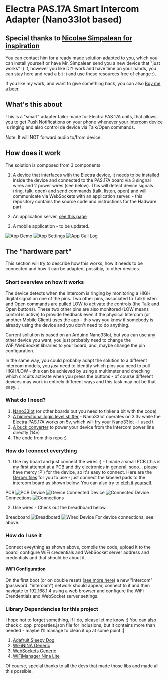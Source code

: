# Electra PAS.17A Smart Intercom Adapter (Nano33Iot based)

## Special thanks to [Nicolae Simpalean for inspiration](https://simpalean.site/interfon/)
You can contact him for a ready made solution adapted to you, which you can install yourself or have Mr. Simpalean send you a new device that "just works" :)
If, however you like DIY work and have time on your hands, you can stay here and read a bit :) and use these resources free of change :).

If you like my work, and want to give something back, you can also [Buy me a beer](https://www.paypal.com/donate/?hosted_button_id=LH4JS85SDZPKN)

## What's this about
This is a "smart" adapter tailor made for Electra PAS.17A units, that allows you to get Push Notifications on your phone whenever your Intercom device is ringing and also control de device via Talk/Open commands.

Note: It will NOT forward audio to/from device.

## How does it work

The solution is composed from 3 components:

1. A device that interfaces with the Electra device, it needs to be installed inside the device and connected to the PAS.17A board via 3 singnal wires and 2 power wires (see below). This will detect device signals (ring, talk, open) and send commands (talk, listen, open) and will communicate via WebSockets with an application server. - this repository contains the source code and instructions for the Hadware part.

2. An application server, [see this page](https://github.com/adrian-dobre/Intercom-Server)

3. A mobile application - to be updated.

![App Demo](./board/images/app_demo.gif?raw=true)
![App Settings](./board/images/app_settings.png?raw=true)
![App Call Log](./board/images/app_call_log.png?raw=true)

## The "hardware part"
This section will try to describe how this works, how it needs to be connected and how it can be adapted, possibly, to other devices.


### Short overview on how it works
The device detects when the Intercom is ringing by monitoring a HIGH digital signal on one of the pins. Two other pins, associated to Talk/Listen and Open commands are pulled LOW to activate the controls (the Talk and Open buttons). These two other pins are also monitored (LOW means control is active) to provide feedback even if the physical Intercom (or another Mobile Client) uses the app - this way you know if somebody is already using the device and you don't need to do anything.

Current sollution is based on an Arduino Nano33Iot, but you can use any other device you want, you just probably need to change the WiFi/WebSocket libraries to your board, and, maybe change the pin configuration.

In the same way, you could probably adapt the solution to a different intercom models, you _just_ need to identify which pins you need to pull HIGH/LOW - this can be achieved by using a multimeter and checking which circuits activate when you press the buttons - of course different devices may work in entirely different ways and this task may not be that easy... 

### What do I need?

1. [Nano33Iot](https://store.arduino.cc/products/arduino-nano-33-iot) (or other boards but you need to tinker a bit with the code)
2. [A bidirectional logic level shifter](https://www.sigmanortec.ro/Modul-Translator-nivel-logic-I2C-IIC-bidirectional-4-canale-3-3V-p126421751) - Nano33Iot operates on 3.3v while the Electra PAS.17A works on 5v, which will fry your Nano33Iot - I used t
3. [A buck converter](https://cleste.ro/modul-coborare-tensiune-dc-dc-mini-mp1584en.html) to power your device from the Intercom power line directly (14v)
4. The code from this repo :)

### How do I connect everything

1. Use my board and just connect the wires :) - I made a small PCB (this is my first attempt at a PCB and diy electronics in general, sooo... please have mercy :P ) for the device, so it's easy to connect. Here are the [Gerber files](./board/pcb) for you to use - just connect the labeled pads to the intercom board as shown below. You can also try to [etch it yourself](./board/pcb/etch).

PCB
![PCB](./board/images/pcb.jpg?raw=true)
Device
![Device](./board/images/device.jpg?raw=true)
Connected Device
![Connected Device](./board/images/connected_device.jpg?raw=true)
Connections
![Connections](./board/images/connections.png?raw=true)

2. Use wires - Check out the breadboard below

Breadboard
![Breadboard](./board/images/breadboard.png?raw=true)
![Wired Device](./board/images/wired_connections.jpg?raw=true)
For device connections, see above.

### How do I use it
Connect eveything as shown above, compile the code, upload it to the board, configure WiFi credentials and WebSocket server address and credentials and that should be about it.

#### WiFi Configuration
On the first boot (or on double reset) ([see more here](https://github.com/khoih-prog/WiFiManager_NINA_Lite)) a new "Intercom" (password: "intercom") network should appear, connect to it and then navigate to 192.168.1.4 using a web browser and configure the WiFi Crendentials and WebSocket server settings.


### Library Dependencies for this project
I hope not to forget something, if I do, please let me know :) You can also check c_cpp_properties.json file for inclusions, but it contains more than needed - maybe I'll manage to clean it up at some point :|
1. [Adafruit Sleepy Dog](https://github.com/adafruit/Adafruit_SleepyDog)
2. [WiFiNINA Generic](https://github.com/khoih-prog/WiFiNINA_Generic)
3. [WebSockets Generic](https://github.com/khoih-prog/WebSockets_Generic)
4. [WiFiManager Nina Lite](https://github.com/khoih-prog/WiFiManager_NINA_Lite)

Of course, special thanks to all the devs that made those libs and made all this possible.
